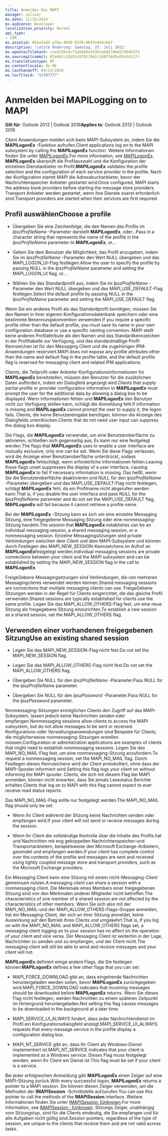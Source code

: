 ```yaml
---
title: Anmelden bei MAPI
manager: soliver
ms.date: 11/16/2014
ms.audience: Developer
localization_priority: Normal
api_type:
- COM
ms.assetid: 05bafe43-a78a-4659-92f0-0b4fe444c64f
description: 'Letzte Änderung: Samstag, 23. Juli 2011'
ms.openlocfilehash: cce43301ac73a5646e263b2ab92700e57804637d
ms.sourcegitcommit: 8fe462c32b91c87911942c188f3445e85a54137c
ms.translationtype: MT
ms.contentlocale: de-DE
ms.lasthandoff: 04/23/2019
ms.locfileid: "32307777"
---
```

# <a name="logging-on-to-mapi"></a><span data-ttu-id="55b19-103">Anmelden bei MAPI</span><span class="sxs-lookup"><span data-stu-id="55b19-103">Logging on to MAPI</span></span>
 
<span data-ttu-id="55b19-104">**Gilt für**: Outlook 2013 | Outlook 2016</span><span class="sxs-lookup"><span data-stu-id="55b19-104">**Applies to**: Outlook 2013 | Outlook 2016</span></span> 
  
<span data-ttu-id="55b19-105">Client Anwendungen melden sich beim MAPI-Subsystem an, indem Sie die **MAPILogonEx** -Funktion aufrufen.</span><span class="sxs-lookup"><span data-stu-id="55b19-105">Client applications log on to the MAPI subsystem by calling the **MAPILogonEx** function.</span></span> <span data-ttu-id="55b19-106">Weitere Informationen finden Sie unter [MAPILogonEx](mapilogonex.md).</span><span class="sxs-lookup"><span data-stu-id="55b19-106">For more information, see [MAPILogonEx](mapilogonex.md).</span></span> <span data-ttu-id="55b19-107">**MAPILogonEx** überprüft die Profilauswahl und die Konfiguration der einzelnen Dienstanbieter im Profil.</span><span class="sxs-lookup"><span data-stu-id="55b19-107">**MAPILogonEx** validates the profile selection and the configuration of each service provider in the profile.</span></span> <span data-ttu-id="55b19-108">Nach der Konfiguration startet MAPI die Adressbuchanbieter, bevor der Nachrichtenspeicher Anbieter gestartet wird.</span><span class="sxs-lookup"><span data-stu-id="55b19-108">Once configured, MAPI starts the address book providers before starting the message store providers.</span></span> <span data-ttu-id="55b19-109">Transport Anbieter werden gestartet, wenn ihre Dienste zuerst erforderlich sind.</span><span class="sxs-lookup"><span data-stu-id="55b19-109">Transport providers are started when their services are first required.</span></span> 
  
## <a name="choose-a-profile"></a><span data-ttu-id="55b19-110">Profil auswählen</span><span class="sxs-lookup"><span data-stu-id="55b19-110">Choose a profile</span></span>
  
- <span data-ttu-id="55b19-111">Übergeben Sie eine Zeichenfolge, die den Namen des Profils im _lpszProfileName_ -Parameter darstellt **MAPILogonEx**, oder...</span><span class="sxs-lookup"><span data-stu-id="55b19-111">Pass in a character string that represents the name of the profile in the  _lpszProfileName_ parameter to **MAPILogonEx**, or...</span></span>
    
- <span data-ttu-id="55b19-112">Geben Sie dem Benutzer die Möglichkeit, das Profil anzugeben, indem Sie im _lpszProfileName_ -Parameter den Wert NULL übergeben und das MAPI_LOGON_UI-Flag festlegen.</span><span class="sxs-lookup"><span data-stu-id="55b19-112">Allow the user to specify the profile by passing NULL in the  _lpszProfileName_ parameter and setting the MAPI_LOGON_UI flag, or...</span></span> 

- <span data-ttu-id="55b19-113">Wählen Sie das Standardprofil aus, indem Sie im _lpszProfileName_ -Parameter den Wert NULL übergeben und das MAPI_USE_DEFAULT-Flag festlegen.</span><span class="sxs-lookup"><span data-stu-id="55b19-113">Select the default profile by passing NULL in the  _lpszProfileName_ parameter and setting the MAPI_USE_DEFAULT flag.</span></span> 
    
<span data-ttu-id="55b19-114">Wenn Sie ein anderes Profil als das Standardprofil benötigen, müssen Sie den Namen in ihrer eigenen Konfigurationsdatenbank speichern oder eine bestimmte Benennungskonvention verwenden.</span><span class="sxs-lookup"><span data-stu-id="55b19-114">If you require a specific profile other than the default profile, you must save its name in your own configuration database or use a specific naming convention.</span></span> <span data-ttu-id="55b19-115">MAPI stellt keine anderen Profilattribute als den Namen und das Standardkennzeichen in der Profiltabelle zur Verfügung, und das standardmäßige Profil Kennzeichen ist für den Messaging Client und die zugehörigen IPM-Anwendungen reserviert.</span><span class="sxs-lookup"><span data-stu-id="55b19-115">MAPI does not expose any profile attributes other than the name and default flag in the profile table, and the default profile flag is reserved for messaging client and related IPM applications.</span></span>
  
<span data-ttu-id="55b19-116">Clients, die Teilprofil-oder Anbieter Konfigurationsinformationen für **MAPILogonEx** bereitstellen, müssen den Benutzer für die zusätzlichen Daten auffordern, indem ein Dialogfeld angezeigt wird.</span><span class="sxs-lookup"><span data-stu-id="55b19-116">Clients that supply partial profile or provider configuration information to **MAPILogonEx** must prompt the user for the additional data by allowing a dialog box to be displayed.</span></span> <span data-ttu-id="55b19-117">Wenn Informationen fehlen und **MAPILogonEx** den Benutzer nicht zur Verfügung stellen kann, schlägt die Anmeldung fehl.</span><span class="sxs-lookup"><span data-stu-id="55b19-117">If information is missing and **MAPILogonEx** cannot prompt the user to supply it, the logon fails.</span></span> <span data-ttu-id="55b19-118">Clients, die keine Benutzereingabe benötigen, können die Anzeige des Dialogfelds unterdrücken.</span><span class="sxs-lookup"><span data-stu-id="55b19-118">Clients that do not need user input can suppress the dialog box display.</span></span> 
  
<span data-ttu-id="55b19-119">Die Flags, die **MAPILogonEx** verwendet, um eine Benutzeroberfläche zu aktivieren, schließen sich gegenseitig aus; Es kann nur eine festgelegt werden.</span><span class="sxs-lookup"><span data-stu-id="55b19-119">The flags that **MAPILogonEx** uses to enable a user interface are mutually exclusive; only one can be set.</span></span> <span data-ttu-id="55b19-120">Wenn Sie diese Flags verlassen, wird die Anzeige einer Benutzeroberfläche unterdrückt, sodass **MAPILogonEx** fehlschlägt, wenn erforderliche Informationen fehlen.</span><span class="sxs-lookup"><span data-stu-id="55b19-120">Leaving these flags unset suppresses the display of a user interface, causing **MAPILogonEx** to fail if necessary information is missing.</span></span> <span data-ttu-id="55b19-121">Das heißt, wenn Sie die Benutzeroberfläche deaktivieren und NULL für den _lpszProfileName_ -Parameter übergeben und das MAPI_USE_DEFAULT-Flag nicht festlegen, schlägt **MAPILogonEx** fehl, da ein Profilname nicht abgerufen werden kann.</span><span class="sxs-lookup"><span data-stu-id="55b19-121">That is, if you disable the user interface and pass NULL for the  _lpszProfileName_ parameter and do not set the MAPI_USE_DEFAULT flag, **MAPILogonEx** will fail because it cannot retrieve a profile name.</span></span> 
  
<span data-ttu-id="55b19-122">Bei der **MAPILogonEx** -Sitzung kann es sich um eine einzelne Messaging Sitzung, eine freigegebene Messaging Sitzung oder eine nonmessaging-Sitzung handeln.</span><span class="sxs-lookup"><span data-stu-id="55b19-122">The session that **MAPILogonEx** establishes can be an individual messaging session, a shared messaging session, or a nonmessaging session.</span></span> <span data-ttu-id="55b19-123">Einzelne Messagingsitzungen sind private Verbindungen zwischen dem Client und dem MAPI-Subsystem und können durch Festlegen des MAPI_NEW_SESSION-Kennzeichens im Aufruf an **MAPILogonEx**festgelegt werden.</span><span class="sxs-lookup"><span data-stu-id="55b19-123">Individual messaging sessions are private connections between your client and the MAPI subsystem and can be established by setting the MAPI_NEW_SESSION flag in the call to **MAPILogonEx**.</span></span>
  
<span data-ttu-id="55b19-124">FreigeGebene Messagingsitzungen sind Verbindungen, die von mehreren Messagingclients verwendet werden können.</span><span class="sxs-lookup"><span data-stu-id="55b19-124">Shared messaging sessions are connections that multiple messaging clients can use.</span></span> <span data-ttu-id="55b19-125">FreigeGebene Sitzungen werden in der Regel für Clients eingerichtet, die das gleiche Profil verwenden.</span><span class="sxs-lookup"><span data-stu-id="55b19-125">Shared sessions are typically established for clients use the same profile.</span></span> <span data-ttu-id="55b19-126">Legen Sie das MAPI_ALLOW_OTHERS-Flag fest, um eine neue Sitzung als freigegebene Sitzung einzurichten.</span><span class="sxs-lookup"><span data-stu-id="55b19-126">To establish a new session as a shared session, set the MAPI_ALLOW_OTHERS flag.</span></span> 
  
## <a name="use-an-existing-shared-session"></a><span data-ttu-id="55b19-127">Verwenden einer vorhandenen freigegebenen Sitzung</span><span class="sxs-lookup"><span data-stu-id="55b19-127">Use an existing shared session</span></span>
  
- <span data-ttu-id="55b19-128">Legen Sie das MAPI_NEW_SESSION-Flag nicht fest.</span><span class="sxs-lookup"><span data-stu-id="55b19-128">Do not set the MAPI_NEW_SESSION flag.</span></span>
    
- <span data-ttu-id="55b19-129">Legen Sie das MAPI_ALLOW_OTHERS-Flag nicht fest.</span><span class="sxs-lookup"><span data-stu-id="55b19-129">Do not set the MAPI_ALLOW_OTHERS flag.</span></span>
    
- <span data-ttu-id="55b19-130">Übergeben Sie NULL für den _lpszProfileName_ -Parameter.</span><span class="sxs-lookup"><span data-stu-id="55b19-130">Pass NULL for the  _lpszProfileName_ parameter.</span></span> 
    
- <span data-ttu-id="55b19-131">Übergeben Sie NULL für den _lpszPassword_ -Parameter.</span><span class="sxs-lookup"><span data-stu-id="55b19-131">Pass NULL for the  _lpszPassword_ parameter.</span></span> 
    
<span data-ttu-id="55b19-132">Nonmessaging-Sitzungen ermöglichen Clients den Zugriff auf das MAPI-Subsystem, lassen jedoch keine Nachrichten senden oder empfangen.</span><span class="sxs-lookup"><span data-stu-id="55b19-132">Nonmessaging sessions allow clients to access the MAPI subsystem, but do not allow messages to be sent or received.</span></span> <span data-ttu-id="55b19-133">Konfigurations-oder Verwaltungsanwendungen sind Beispiele für Clients, die möglicherweise nonmessaging-Sitzungen erstellen müssen.</span><span class="sxs-lookup"><span data-stu-id="55b19-133">Configuration or administration applications are examples of clients that might need to establish nonmessaging sessions.</span></span> <span data-ttu-id="55b19-134">Legen Sie das MAPI_NO_MAIL-Flag fest, um eine nonmessaging-Sitzung anzufordern.</span><span class="sxs-lookup"><span data-stu-id="55b19-134">To request a nonmessaging session, set the MAPI_NO_MAIL flag.</span></span> <span data-ttu-id="55b19-135">Durch Festlegen dieses Kennzeichens wird der Client protokolliert, ohne dass der MAPI-Spooler informiert wird.</span><span class="sxs-lookup"><span data-stu-id="55b19-135">Setting this flag logs your client on without informing the MAPI spooler.</span></span> <span data-ttu-id="55b19-136">Clients, die sich mit diesem Flag bei MAPI anmelden, können nicht erwarten, dass Sie jemals Lesestatus Berichte erhalten.</span><span class="sxs-lookup"><span data-stu-id="55b19-136">Clients that log on to MAPI with this flag cannot expect to ever receive read status reports.</span></span>
  
<span data-ttu-id="55b19-137">Das MAPI_NO_MAIL-Flag sollte nur festgelegt werden:</span><span class="sxs-lookup"><span data-stu-id="55b19-137">The MAPI_NO_MAIL flag should only be set:</span></span>
  
- <span data-ttu-id="55b19-138">Wenn Ihr Client während der Sitzung keine Nachrichten senden oder empfangen wird.</span><span class="sxs-lookup"><span data-stu-id="55b19-138">If your client will not send or receive messages during the session.</span></span>
    
- <span data-ttu-id="55b19-139">Wenn Ihr Client die vollständige Kontrolle über die Inhalte des Profils hat und Nachrichten mit eng gekoppelten Nachrichtenspeicher-und Transportanbietern, beispielsweise den Microsoft Exchange-Anbietern, gesendet und empfangen werden.</span><span class="sxs-lookup"><span data-stu-id="55b19-139">If your client has complete control over the contents of the profile and messages are sent and received using tightly coupled message store and transport providers, such as the Microsoft Exchange providers.</span></span>
    
<span data-ttu-id="55b19-140">Ein Messaging Client kann eine Sitzung mit einem nicht-Messaging-Client gemeinsam nutzen.</span><span class="sxs-lookup"><span data-stu-id="55b19-140">A messaging client can share a session with a nonmessaging client.</span></span> <span data-ttu-id="55b19-141">Die Merkmale eines Members einer freigegebenen Sitzung sind von den Merkmalen anderer Mitglieder nicht betroffen.</span><span class="sxs-lookup"><span data-stu-id="55b19-141">The characteristics of one member of a shared session are not affected by the characteristics of other members.</span></span> <span data-ttu-id="55b19-142">Wenn Sie sich also mit der MAPI_NO_MAIL-und der MAPI_ALLOW_OTHERS-Flags-Gruppe anmelden, hat ein Messaging-Client, der sich an ihrer Sitzung anmeldet, keine Auswirkung auf den Betrieb Ihres Clients und umgekehrt.</span><span class="sxs-lookup"><span data-stu-id="55b19-142">That is, if you log on with the MAPI_NO_MAIL and MAPI_ALLOW_OTHERS flags set, a messaging client logging on to your session has no affect on the operation of your client and vice versa.</span></span> <span data-ttu-id="55b19-143">Der Messaging Client ist weiterhin in der Lage, Nachrichten zu senden und zu empfangen, und der Client nicht.</span><span class="sxs-lookup"><span data-stu-id="55b19-143">The messaging client will still be able to send and receive messages and your client will not.</span></span>
  
<span data-ttu-id="55b19-144">**MAPILogonEx** definiert einige andere Flags, die Sie festlegen können:</span><span class="sxs-lookup"><span data-stu-id="55b19-144">**MAPILogonEx** defines a few other flags that you can set:</span></span> 
  
- <span data-ttu-id="55b19-145">MAPI_FORCE_DOWNLOAD gibt an, dass eingehende Nachrichten heruntergeladen werden sollen, bevor **MAPILogonEx** zurückgegeben wird.</span><span class="sxs-lookup"><span data-stu-id="55b19-145">MAPI_FORCE_DOWNLOAD indicates that incoming messages should be downloaded before **MAPILogonEx** returns.</span></span> <span data-ttu-id="55b19-146">Wenn Sie dieses Flag nicht festlegen, werden Nachrichten zu einem späteren Zeitpunkt im Hintergrund heruntergeladen.</span><span class="sxs-lookup"><span data-stu-id="55b19-146">Not setting this flag causes messages to be downloaded in the background at a later time.</span></span> 
    
- <span data-ttu-id="55b19-147">MAPI_SERVICE_UI_ALWAYS fordert, dass jeder Nachrichtendienst im Profil ein Konfigurationsdialogfeld anzeigt.</span><span class="sxs-lookup"><span data-stu-id="55b19-147">MAPI_SERVICE_UI_ALWAYS requests that every message service in the profile display a configuration dialog box.</span></span>
    
- <span data-ttu-id="55b19-148">MAPI_NT_SERVICE gibt an, dass Ihr Client als Windows-Dienst implementiert ist.</span><span class="sxs-lookup"><span data-stu-id="55b19-148">MAPI_NT_SERVICE indicates that your client is implemented as a Windows service.</span></span> <span data-ttu-id="55b19-149">Dieses Flag muss festgelegt werden, wenn Ihr Client ein Dienst ist.</span><span class="sxs-lookup"><span data-stu-id="55b19-149">This flag must be set if your client is a service.</span></span>
    
<span data-ttu-id="55b19-150">Bei jeder erfolgreichen Anmeldung gibt **MAPILogonEx** einen Zeiger auf eine MAPI-Sitzung zurück.</span><span class="sxs-lookup"><span data-stu-id="55b19-150">With every successful logon, **MAPILogonEx** returns a pointer to a MAPI session.</span></span> <span data-ttu-id="55b19-151">Sie können diesen Zeiger verwenden, um die Methoden der **IMAPISession** -Schnittstelle aufzurufen.</span><span class="sxs-lookup"><span data-stu-id="55b19-151">You can use this pointer to call the methods of the **IMAPISession** interface.</span></span> <span data-ttu-id="55b19-152">Weitere Informationen finden Sie unter [IMAPISession: IUnknown](imapisessioniunknown.md).</span><span class="sxs-lookup"><span data-stu-id="55b19-152">For more information, see [IMAPISession : IUnknown](imapisessioniunknown.md).</span></span> <span data-ttu-id="55b19-153">Sitzungs Zeiger, unabhängig vom Sitzungstyp, sind für die Clients eindeutig, die Sie empfangen und für alle Aufgaben nicht gültig sind.</span><span class="sxs-lookup"><span data-stu-id="55b19-153">Session pointers, regardless of the type of session, are unique to the clients that receive them and are not valid across tasks.</span></span>
  

